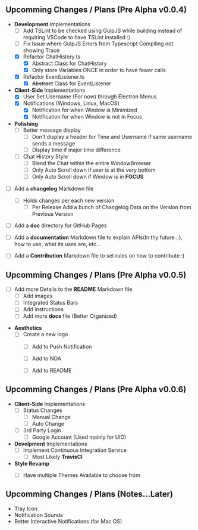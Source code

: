 ## Upcomming Changes / Plans (Pre Alpha v0.0.4)

- **Development** Implementations
    - [ ] Add TSLint to be checked using GulpJS while building instead of requiring VSCode to have TSLint installed :)
    - [ ] Fix Issue where GulpJS Errors from Typescript Compiling not showing Trace
    - [x] Refactor ChatHistory.ts
        - [x] Abstract Class for ChatHistory
        - [x] Only store Variables ONCE in order to have fewer calls
    - [x] Refactor EventListener.ts
        - [x] ~~Abstract~~ Class for EventListener

- **Client-Side** Implementations
    - [x] User Set Username (For now) through Electron Menus
    - [x] Notifications (Windows, Linux, MacOS)
        - [x] Notification for when Window is Minimized
        - [x] Notification for when Window is not in Focus

- **Polishing**
    - [ ] Better message display
        - [ ] Don't display a header for Time and Username if same username sends a message
        - [ ] Display time if major time difference
    - [ ] Chat History Style
        - [ ] Blend the Chat within the entire WindowBrowser
        - [ ] Only Auto Scroll down if user is at the very bottom
        - [ ] Only Auto Scroll down if Window is in **FOCUS**

- [ ] Add a **changelog** Markdown file
    - [ ] Holds changes per each new version
        - [ ] Per Release Add a bunch of Changelog Data on the Version from Previous Version

- [ ] Add a **doc** directory for GitHub Pages

- [ ] Add a **documentation** Markdown file to explain APIs(In thy future...), how to use, what its uses are, etc...

- [ ] Add a **Contribution** Markdown file to set rules on how to contribute :)


## Upcomming Changes / Plans (Pre Alpha v0.0.5)

- [ ] Add more Details to the **README** Markdown file
    - [ ] Add images
    - [ ] Integrated Status Bars
    - [ ] Add instructions
    - [ ] Add more **docs** file (Better Organized)

- **Aesthetics**
    - [ ] Create a new logo
        - [ ] Add to Push Notification
        - [ ] Add to NOA
        - [ ] Add to README


## Upcomming Changes / Plans (Pre Alpha v0.0.6)

- **Client-Side** Implementations
    - [ ] Status Changes
        - [ ] Manual Change
        - [ ] Auto Change
    - [ ] 3rd Party Login
        - [ ] Google Account (Used mainly for UID)

- **Develpment** Implementations
    - [ ] Implement Continuous Integration Service
        - [ ] Most Likely **TravisCl**

- **Style Revamp**
    - [ ] Have multiple Themes Available to choose from


## Upcomming Changes / Plans (Notes...Later)
- Tray Icon
- Notification Sounds
- Better Interactive Notifications (for Mac OS)